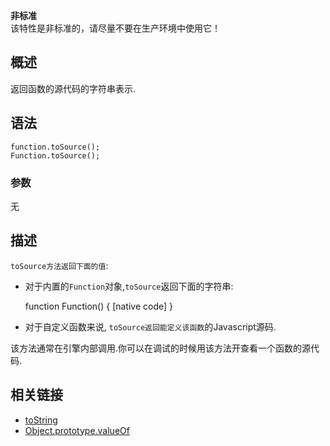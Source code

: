 <div>

<div>

<div class="overheadIndicator nonStandard nonStandardHeader">

**<span title="This API has not been standardized."></span>非标准**  
该特性是非标准的，请尽量不要在生产环境中使用它！

</div>

</div>

</div>

## 概述

返回函数的源代码的字符串表示.

## 语法

    function.toSource();
    Function.toSource();

### 参数

无

## 描述

`toSource方法返回下面的值`:

*   对于内置的`Function`对象,`toSource`返回下面的字符串:

    function Function() {
        [native code]
    }

*   对于自定义函数来说, `toSource返回能定义该函数`的Javascript源码.

该方法通常在引擎内部调用.你可以在调试的时候用该方法开查看一个函数的源代码.

## 相关链接

*   [toString](/zh-CN/docs/JavaScript/Reference/Global_Objects/Function/toString "JavaScript/Reference/Global_Objects/Function/toString")
*   [Object.prototype.valueOf](/zh-CN/docs/JavaScript/Reference/Global_Objects/Object/valueOf "JavaScript/Reference/Global_Objects/Object/valueOf")